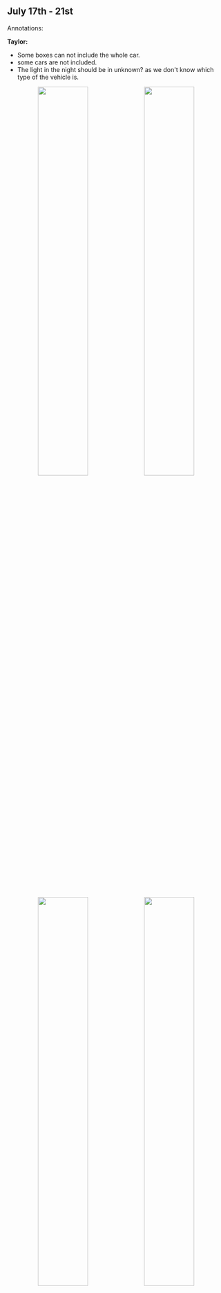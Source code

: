 ## July 17th - 21st

Annotations: 

**Taylor:**

- Some boxes can not include the whole car. 
- some cars are not included. 
- The light in the night should be in unknown? as we don't know which type of the vehicle is.


<div align="center">
<img src="https://github.com/tjboise/ITDintern/assets/95270677/e48037de-8ab9-4931-87f9-12c76a6762fa" width=48%/> 
<img src="https://github.com/tjboise/ITDintern/assets/95270677/d4e1d8aa-1697-4929-b47b-20bc8bca60d8" width=48%/>
<img src="https://github.com/tjboise/ITDintern/assets/95270677/021ddd65-1e83-4879-9976-51afea5f1e0b" width=48%/> 
<img src="https://github.com/tjboise/ITDintern/assets/95270677/80657c09-f0be-4e86-a9fe-ac2eb1def138" width=48%/>

<img src="https://github.com/tjboise/ITDintern/assets/95270677/276defdf-1ece-44bb-9632-489c1aad952d" width=48%/> 
<img src="https://github.com/tjboise/ITDintern/assets/95270677/76536c98-eef2-4130-b3eb-0edeb9193b69" width=48%/>
<img src="https://github.com/tjboise/ITDintern/assets/95270677/230ea822-22de-4764-9210-39fd976cd60c" width=48%/> 
<img src="https://github.com/tjboise/ITDintern/assets/95270677/972351d1-f0a0-48f7-9809-8c7a0231372e" width=48%/>

</div>


**David:**

- Some vehicles are not annotated: 

<div align="center">
<img src="https://github.com/tjboise/ITDintern/assets/95270677/c1a66f90-575e-4919-9ed3-0000026a66a3" width=48%/> 
<img src="https://github.com/tjboise/ITDintern/assets/95270677/6e83075b-09fd-4191-8daa-096a0040b1d5" width=48%/>
<img src="https://github.com/tjboise/ITDintern/assets/95270677/c0d5cbb4-0b28-4b57-8f3a-ab4d00289f16" width=48%/> 
<img src="https://github.com/tjboise/ITDintern/assets/95270677/ebcf2405-a7a0-4684-9755-0723b844c888" width=48%/>

</div>



